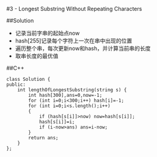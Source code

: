 #3 - Longest Substring Without Repeating Characters

##Solution

* 记录当前字串的起始点now
* hash[255]记录每个字符上一次在串中出现的位置
* 遍历整个串，每次更新now和hash，并计算当前串的长度
* 取串长度的最优值

##C++

```
class Solution {
public:
    int lengthOfLongestSubstring(string s) {
        int hash[300],ans=0,now=-1;
        for (int i=0;i<300;i++) hash[i]=-1;
        for (int i=0;i<s.length();i++)
        {
            if (hash[s[i]]>now) now=hash[s[i]];
            hash[s[i]]=i;
            if (i-now>ans) ans=i-now;
        }
        return ans;
    }
};
```